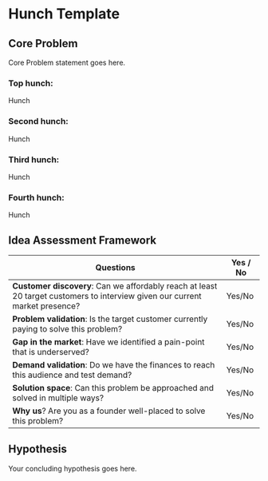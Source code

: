# Hunch Template

## Core Problem

Core Problem statement goes here.

### Top hunch:

Hunch

### Second hunch:

Hunch

### Third hunch:

Hunch

### Fourth hunch:

Hunch

## Idea Assessment Framework

| Questions                                                                                                                    | Yes / No |
|------------------------------------------------------------------------------------------------------------------------------|----------|
| **Customer discovery**: Can we affordably reach at least 20 target customers to interview given our current market presence? | Yes/No   |
| **Problem validation**: Is the target customer currently paying to solve this problem?                                       | Yes/No   |
| **Gap in the market**: Have we identified a pain-point that is underserved?                                                  | Yes/No   |
| **Demand validation**: Do we have the finances to reach this audience and test demand?                                       | Yes/No   |
| **Solution space**: Can this problem be approached and solved in multiple ways?                                              | Yes/No   |
| **Why us**? Are you as a founder well-placed to solve this problem?                                                          | Yes/No   |

## Hypothesis

Your concluding hypothesis goes here.